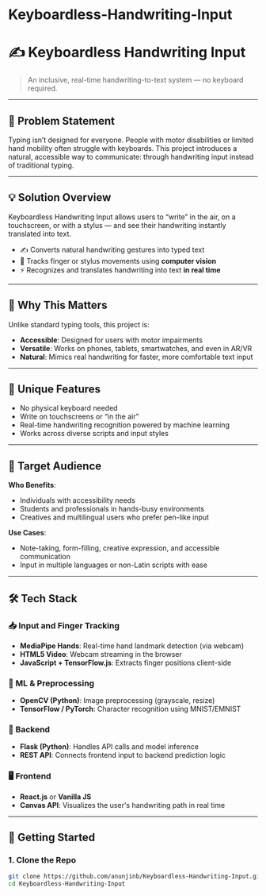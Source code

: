# Keyboardless-Handwriting-Input
# ✍️ Keyboardless Handwriting Input

> An inclusive, real-time handwriting-to-text system — no keyboard required.

---

## 🧠 Problem Statement

Typing isn’t designed for everyone. People with motor disabilities or limited hand mobility often struggle with keyboards. This project introduces a natural, accessible way to communicate: through handwriting input instead of traditional typing.

---

## 💡 Solution Overview

Keyboardless Handwriting Input allows users to “write” in the air, on a touchscreen, or with a stylus — and see their handwriting instantly translated into text.

- ✍️ Converts natural handwriting gestures into typed text
- 🎯 Tracks finger or stylus movements using **computer vision**
- ⚡ Recognizes and translates handwriting into text **in real time**

---

## 🚀 Why This Matters

Unlike standard typing tools, this project is:

- **Accessible**: Designed for users with motor impairments
- **Versatile**: Works on phones, tablets, smartwatches, and even in AR/VR
- **Natural**: Mimics real handwriting for faster, more comfortable text input

---

## 🌟 Unique Features

- No physical keyboard needed
- Write on touchscreens or “in the air”
- Real-time handwriting recognition powered by machine learning
- Works across diverse scripts and input styles

---

## 🎯 Target Audience

**Who Benefits**:
- Individuals with accessibility needs
- Students and professionals in hands-busy environments
- Creatives and multilingual users who prefer pen-like input

**Use Cases**:
- Note-taking, form-filling, creative expression, and accessible communication
- Input in multiple languages or non-Latin scripts with ease

---

## 🛠️ Tech Stack

### 📥 Input and Finger Tracking
- **MediaPipe Hands**: Real-time hand landmark detection (via webcam)
- **HTML5 Video**: Webcam streaming in the browser
- **JavaScript + TensorFlow.js**: Extracts finger positions client-side

### 🧠 ML & Preprocessing
- **OpenCV (Python)**: Image preprocessing (grayscale, resize)
- **TensorFlow / PyTorch**: Character recognition using MNIST/EMNIST

### 🧪 Backend
- **Flask (Python)**: Handles API calls and model inference
- **REST API**: Connects frontend input to backend prediction logic

### 🖥️ Frontend
- **React.js** or **Vanilla JS**
- **Canvas API**: Visualizes the user's handwriting path in real time

---

## 🧪 Getting Started

### 1. Clone the Repo

```bash
git clone https://github.com/anunjinb/Keyboardless-Handwriting-Input.git
cd Keyboardless-Handwriting-Input
